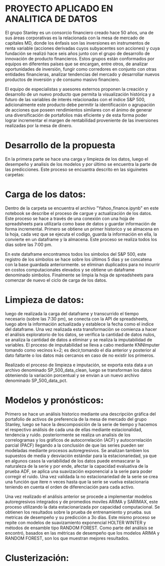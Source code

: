 # PROYECTO APLICADO EN ANALITICA DE DATOS 
El grupo Stanley es un consorcio financiero creado hace 50 años, una de sus áreas
corporativas es la relacionada con la mesa de mercado de capitales MD, donde los énfasis son
las inversiones en instrumentos de renta variable (acciones derivadas cuyos subyacentes son
acciones) y cuya fundación se realizó hace seis años junto con el grupo de desarrollo de
innovación de producto financieros. Estos grupos están conformados por equipos en diferentes
países que se encargan, entre otros, de analizar oportunidades de inversión, fungir como
corredores en conjunto con otras entidades financieras, analizar tendencias del mercado y
desarrollar nuevos productos de inversión y de consumo masivo financiero.

El equipo  de especialistas y asesores externos proponen la creación y desarrollo de un nuevo producto que permita la visualización histórica y a futuro de las
variables de interés relacionadas con el índice S&P 500, adicionalmente este producto debe permitir la identificación o agrupación de acciones que poseen rendimientos similares con el
ánimo de generar una diversificación de portafolios más eficiente y de esta forma poder lograr incrementar el margen de rentabilidad proveniente de las inversiones realizadas por la mesa de dinero. 

# Desarrollo de la propuesta
En la primera parte se hace una carga y limpieza de los datos, luego el desempeño y analisis de los modelos y por último se encuentra
la parte de las predicciones. Este proceso se encuantra descrito en las siguinetes carpetas:

# Carga de los datos:
Dentro de la carpeta se encuentra el archivo "Yahoo_finance.ipynb" en este notebook se describe el proceso de cargue y actualización
de los datos. Este proceso se hace a través de una conexión con una hoja de spreadsheets para utilizarla como base de datos y guardar información de forma incremental. Primero se obtiene un primer historico y se almacena en la hoja, cada vez que se ejecuta el codigo, 
guarda  la información en ella, la convierte en un  dataframe  y la almacena. Este proceso se realiza todos los dias sobre las 
7:00 pm. 

En este dataframe encontramos todos los simbolos del S&P 500, este registro de los simbolos se hace sobre los últimos 5 dias y se 
concatena con la base guardada anteriormente. se eliminan duplicados para no incurrir en costos computacionales elevados y se obtiene 
un dataframe denominado simbolos. Finalmente se limpia la hoja de spreadsheets para comenzar de nuevo el ciclo de carga de los datos.

# Limpieza de datos:
luego de realizada la carga del dataframe y transcurrido el tiempo necesario (sobre las 7:30 pm), se conecta con la API de spreadsheets, luego abre la información actualizada y establece la fecha como el indice del dataframe. Una vez realizada esta transformaciòn se comienza a hacer el análisis exploratorio de los datos, se verifica la cantidad de datos nulos, se analiza la cantidad de datos a eliminar y se realiza la imputabilidad de variables. El proceso de imputabilidad se lleva a cabo mediante KNNImputer tomando como vecinos k=2; es decir,tomando el día anterior y posterior al dato faltante o los datos más cercanos en caso de no existir los primeros. 

Realizado el proceso de limpieza e imputación, se exporta esta data a un archivo denominado SP_500_data_clean, luego se transforman los datos obteniendo la variación porcentual y se envian a un nuevo archivo denominado SP_500_data_pct.

# Modelos y pronósticos:
Primero se hace un análisis historico mediante una descripciòn gráfica del portafolio de activos de preferencia de la mesa de mercado del grupo Stanley, luego se hace la descomposición de la serie de tiempo y hacemos el respectivo análisis de cada una de ellas mediante  estacionalidad, tendencia y ruido. posteriormente se realiza un analisis de los correlogramas y los gráficos de autocorrelación (ACF) y autocorrelación parcial (PACF) llegando a la conclusión de que las series pueden ser modeladas mediante procesos autoregresivos. Se analizan tambien los supuestos de media y desviación estándar para la estacionariedad,  ya que en algunos casos la variabilidad de los datos puede enmascarar la naturaleza de la serie y por ende, afectar la capacidad evaluativa de la prueba ADF, se aplica una suavización exponencial a la serie para poder corregir el ruido. Una vez validada la no estacionariedad de la serie se crea una función que itere n veces hasta que la serie se vuelva estacionaria teniendo en cuenta el orden de diferenciación para cada activo.

Una vez realizado el análisis anterior se procede a implementar modelos autoregresivos integrados y de promedios moviles ARIMA y SARIMAX, este proceso utilizando la data estacionarizada por capacidad computacional. Se obtienen los resultados sobre la prueba de entrenamiento y prueba. sus metricas de desempeño y su predicción a 3o días. Este mismo proceso se repite con modelos de suavizamiento exponencial HOLTER WINTER y métodos de ensamble tipo RANDOM FOREST. Como parte del análisis se encontró, basados en las métricas de desempeño que los modelos ARIMA y RANDOM FOREST, son los que muestran mejores resultados.

# Clusterización:











